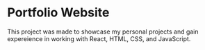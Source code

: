 # Portfolio Website

This project was made to showcase my personal projects and gain expereience in working with React, HTML, CSS, and JavaScript.
